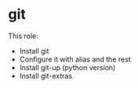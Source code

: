 # git

This role:

- Install git
- Configure it with alias and the rest
- Install git-up (python version)
- Install git-extras
